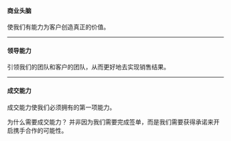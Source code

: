 #### 商业头脑
使我们有能力为客户创造真正的价值。

***

#### 领导能力
引领我们的团队和客户的团队，从而更好地去实现销售结果。

***

#### 成交能力
成交能力使我们必须拥有的第一项能力。

为什么需要成交能力？
并非因为我们需要完成签单，而是我们需要获得承诺来开启携手合作的可能性。

